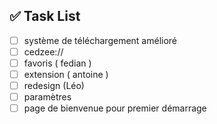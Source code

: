 ## ✅ Task List

- [ ] système de téléchargement amélioré 
- [ ] cedzee:// 
- [ ] favoris ( fedian )
- [ ] extension ( antoine )
- [ ] redesign (Léo)
- [ ] paramètres
- [ ] page de bienvenue pour premier démarrage 
